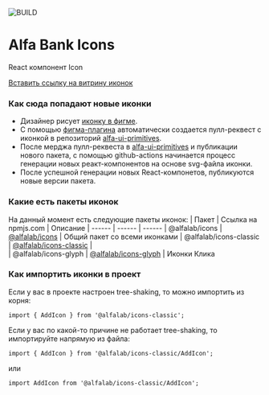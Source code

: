 ![BUILD](https://github.com/alfa-laboratory/icons/workflows/BUILD/badge.svg?branch=master&event=repository_dispatch)

# Alfa Bank Icons

React компонент Icon

[Вставить ссылку на витрину иконок](https://github.com/alfa-laboratory/icons)

### Как сюда попадают новые иконки
- Дизайнер рисует [иконку в фигме](https://www.figma.com/file/QoGuPDB1hAMoMMqsQQ4Mx7lB/Icons?node-id=3882%3A144).
- С помощью [фигма-плагина](https://www.figma.com/community/plugin/822773501021259599/Publish-Icons) автоматически создается пулл-реквест с иконкой в репозиторий [alfa-ui-primitives](https://github.com/alfa-laboratory/alfa-ui-primitives).
- После мерджа пулл-реквеста в [alfa-ui-primitives](https://github.com/alfa-laboratory/alfa-ui-primitives) и публикации нового пакета, с помощью github-actions начинается процесс генерации новых реакт-компонентов на основе svg-файла иконки.
- После успешной генерации новых React-компонетов, публикуются новые версии пакета.

### Какие есть пакеты иконок
На данный момент есть следующие пакеты иконок:
| Пакет | Ссылка на npmjs.com | Описание
| ------ | ------ | ------
| @alfalab/icons | [@alfalab/icons](https://www.npmjs.com/package/@alfalab/icons) | Общий пакет со всеми иконками
| @alfalab/icons-classic | [@alfalab/icons-classic](https://www.npmjs.com/package/@alfalab/icons-classic) |  
| @alfalab/icons-glyph | [@alfalab/icons-glyph](https://www.npmjs.com/package/@alfalab/icons-glyph) |  Иконки Клика

### Как импортить иконки в проект
Если у вас в проекте настроен tree-shaking, то можно импортить из корня:

`import { AddIcon } from '@alfalab/icons-classic';`

Если у вас по какой-то причине не работает tree-shaking, то импортируйте напрямую из файла:

`import { AddIcon } from '@alfalab/icons-classic/AddIcon';`

или

`import AddIcon from '@alfalab/icons-classic/AddIcon';`
